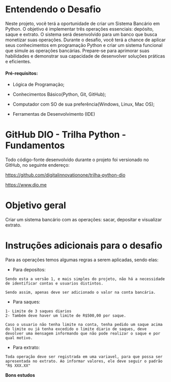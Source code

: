 # Entendendo o Desafio

Neste projeto, você terá a oportunidade de criar um Sistema Bancário em Python. O objetivo é implementar três operações essenciais: depósito, saque e extrato. O sistema será desenvolvido para um banco que busca monetizar suas operações. Durante o desafio, você terá a chance de aplicar seus conhecimentos em programação Python e criar um sistema funcional que simule as operações bancárias. Prepare-se para aprimorar suas habilidades e demonstrar sua capacidade de desenvolver soluções práticas e eficientes.

#### Pré-requisitos:

- Lógica de Programação;

- Conhecimentos Básico(Python, Git, GitHub);

- Computador com SO de sua preferência(Windows, Linux, Mac OS);

- Ferramentas de Desenvolvimento (IDE)

# GitHub DIO - Trilha Python - Fundamentos

Todo código-fonte desenvolvido durante o projeto foi versionado no GitHub, no seguinte endereço:

https://github.com/digitalinnovationone/trilha-python-dio
 
https://www.dio.me

# Objetivo geral

Criar um sistema bancário com as operações: sacar, depositar e visualizar extrato.

# Instruções adicionais para o desafio

Para as operações temos algumas regras a serem aplicadas, sendo elas:

- Para depositos:
```
Sendo esta a versão 1, e mais simples do projeto, não há a necessidade de identificar contas e usuarios distintos.

Sendo assim, apenas deve ser adicionado o valor na conta bancária.
```

- Para saques:
```
1- Limite de 3 saques diarios
2- Também deve haver um limite de R$500,00 por saque.

Caso o usuario não tenha limite na conta, tenha pedido um saque acima do limite ou já tenha excedido o limite diario de saques, deve devolver uma mensagem informando que não pode realizar o saque e por qual motivo.
```

- Para extrato:
```
Toda operação deve ser registrada em uma variavel, para que possa ser apresentada no extrato. Ao informar valores, ele deve seguir o padrão "R$ XXX.XX"
```

**Bons estudos**